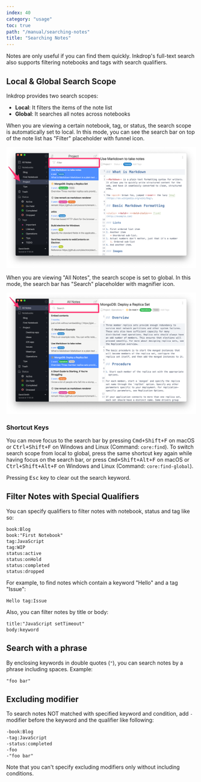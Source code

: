 ```yaml
---
index: 40
category: "usage"
toc: true
path: "/manual/searching-notes"
title: "Searching Notes"
---
```


Notes are only useful if you can find them quickly. Inkdrop's full-text search also supports filtering notebooks and tags with search qualifiers.

## Local & Global Search Scope

Inkdrop provides two search scopes:

- **Local**: It filters the items of the note list
- **Global**: It searches all notes across notebooks

When you are viewing a certain notebook, tag, or status, the search scope is automatically set to local.
In this mode, you can see the search bar on top of the note list has "Filter" placeholder with funnel icon.

![Local search scope](./searching-notes_search-bar-local.png)

When you are viewing "All Notes", the search scope is set to global.
In this mode, the search bar has "Search" placeholder with magnifier icon.

![Global search scope](./searching-notes_search-bar-global.png)

### Shortcut Keys

You can move focus to the search bar by pressing <kbd>Cmd+Shift+F</kbd> on macOS or <kbd>Ctrl+Shift+F</kbd> on Windows and Linux (Command: `core:find`).
To switch search scope from local to global, press the same shortcut key again while having focus on the search bar, or press <kbd>Cmd+Shift+Alt+F</kbd> on macOS or <kbd>Ctrl+Shift+Alt+F</kbd> on Windows and Linux (Command: `core:find-global`).

Pressing <kbd>Esc</kbd> key to clear out the search keyword.

## Filter Notes with Special Qualifiers

You can specify qualifiers to filter notes with notebook, status and tag like so:

```
book:Blog
book:"First Notebook"
tag:JavaScript
tag:WIP
status:active
status:onHold
status:completed
status:dropped
```

For example, to find notes which contain a keyword "Hello" and a tag "Issue":

```
Hello tag:Issue
```

Also, you can filter notes by title or body:

```
title:"JavaScript setTimeout"
body:keyword
```

## Search with a phrase

By enclosing keywords in double quotes (`"`), you can search notes by a phrase including spaces.
Example:

```
"foo bar"
```

## Excluding modifier

To search notes NOT matched with specified keyword and condition, add `-` modifier before the keyword and the qualifier like following:

```
-book:Blog
-tag:JavaScript
-status:completed
-foo
-"foo bar"
```

Note that you can't specify excluding modifiers only without including conditions.
